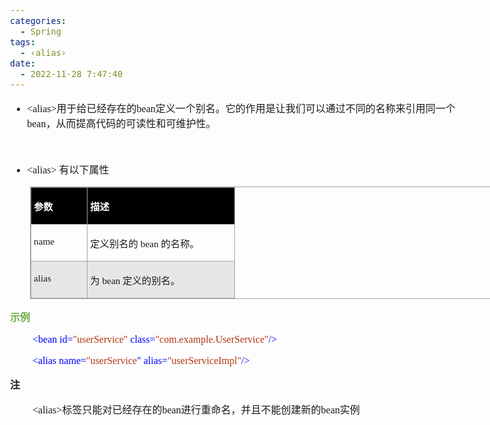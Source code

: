 ```yaml
---
categories:
  - Spring
tags:
  - ‹alias›
date:
  - 2022-11-28 7:47:40
---
```


<body lang=zh-CN style='font-family:"Microsoft YaHei UI";font-size:12.0pt'>
<!--StartFragment-->

<div style='direction:ltr;border-width:100%'>

<div style='direction:ltr;margin-top:0in;margin-left:0in;width:7.693in'>

<div style='direction:ltr;margin-top:0in;margin-left:0in;width:7.693in'>

<ul type=disc style='direction:ltr;unicode-bidi:embed;margin-top:0in;
 margin-bottom:0in'>
 <li style='margin-top:0;margin-bottom:0;vertical-align:middle'><span
     style='font-family:"Comic Sans MS";font-size:12.0pt'>&lt;alias&gt;</span><span
     style='font-family:"Microsoft YaHei UI";font-size:12.0pt'>用于给已经存在的</span><span
     style='font-family:"Comic Sans MS";font-size:12.0pt'>bean</span><span
     style='font-family:"Microsoft YaHei UI";font-size:12.0pt'>定义一个别名。它的作用是让我们可以通过不同的名称来引用同一个</span><span
     style='font-family:"Comic Sans MS";font-size:12.0pt'>bean</span><span
     style='font-family:"Microsoft YaHei UI";font-size:12.0pt'>，从而提高代码的可读性和可维护性。</span></li>
</ul>

<p style='margin-left:.375in;font-family:"Comic Sans MS";font-size:
12.0pt'>&nbsp;</p>

<ul type=disc style='direction:ltr;unicode-bidi:embed;margin-top:0in;
 margin-bottom:0in'>
 <li style='margin-top:0;margin-bottom:0;vertical-align:middle'><span
     style='font-family:"Comic Sans MS";font-size:12.0pt' lang=en-US>&lt;alias&gt;
     </span><span style='font-family:"Microsoft YaHei UI";font-size:12.0pt'
     lang=zh-CN>有以下属性</span></li>
</ul>

<div style='direction:ltr'>

<table border=1 cellpadding=0 cellspacing=0 valign=top style='direction:ltr;
 border-collapse:collapse;border-style:solid;border-color:#A3A3A3;border-width:
 1pt;margin-left:.3333in' title="" summary="">
 <tr>
  <td style='border-style:solid;border-color:#A3A3A3;border-width:1pt;
  background-color:black;vertical-align:top;width:.8465in;padding:2.0pt 3.0pt 2.0pt 3.0pt'>
  <p style='font-family:"Microsoft YaHei UI";font-size:11.5pt;
  color:white'><span style='font-weight:bold'>参数</span></p>
  </td>
  <td style='border-style:solid;border-color:#A3A3A3;border-width:1pt;
  background-color:black;vertical-align:top;width:2.3618in;padding:2.0pt 3.0pt 2.0pt 3.0pt'>
  <p style='font-family:"Microsoft YaHei UI";font-size:11.5pt;
  color:white'><span style='font-weight:bold'>描述</span></p>
  </td>
 </tr>
 <tr>
  <td style='border-style:solid;border-color:#A3A3A3;border-width:1pt;
  vertical-align:top;width:.8465in;padding:2.0pt 3.0pt 2.0pt 3.0pt'>
  <p style='font-family:"Comic Sans MS";font-size:11.5pt'
  lang=en-US>name</p>
  </td>
  <td style='border-style:solid;border-color:#A3A3A3;border-width:1pt;
  vertical-align:top;width:2.3618in;padding:2.0pt 3.0pt 2.0pt 3.0pt'>
  <p style='font-size:11.5pt'><span style='font-family:"Microsoft YaHei UI"'
  lang=zh-CN>定义别名的</span><span style='font-family:"Comic Sans MS"' lang=en-US> </span><span
  style='font-family:"Comic Sans MS"' lang=zh-CN>bean</span><span
  style='font-family:"Comic Sans MS"' lang=en-US> </span><span
  style='font-family:"Microsoft YaHei UI"' lang=zh-CN>的名称。</span></p>
  </td>
 </tr>
 <tr>
  <td style='border-style:solid;border-color:#A3A3A3;border-width:1pt;
  background-color:#E7E6E6;vertical-align:top;width:.8465in;padding:2.0pt 3.0pt 2.0pt 3.0pt'>
  <p style='font-family:"Comic Sans MS";font-size:11.5pt'>alias</p>
  </td>
  <td style='border-style:solid;border-color:#A3A3A3;border-width:1pt;
  background-color:#E7E6E6;vertical-align:top;width:2.3618in;padding:2.0pt 3.0pt 2.0pt 3.0pt'>
  <p style='font-size:11.5pt'><span style='font-family:"Microsoft YaHei UI"'>为</span><span
  style='font-family:"Comic Sans MS"'> bean </span><span style='font-family:
  "Microsoft YaHei UI"'>定义的别名。</span></p>
  </td>
 </tr>
</table>

</div>

<p style='font-family:"Microsoft YaHei UI";font-size:12.0pt;
color:#70AD47'><span style='font-weight:bold'>示例</span></p>

<p style='margin-left:.375in;font-family:"Comic Sans MS";font-size:
12.0pt'><span style='color:blue'>&lt;bean id=</span><span style='color:#B43512'>&quot;userService&quot;</span><span
style='color:blue'> class=</span><span style='color:#B43512'>&quot;com.example.UserService&quot;</span><span
style='color:blue'>/&gt;</span></p>

<p style='margin-left:.375in;font-family:"Comic Sans MS";font-size:
12.0pt'><span style='color:blue'>&lt;alias name=</span><span style='color:#B43512'>&quot;userService</span><span
style='color:blue'>&quot; alias=</span><span style='color:#B43512'>&quot;userServiceImpl&quot;</span><span
style='color:blue'>/&gt;</span></p>

<p style='font-family:"Microsoft YaHei UI";font-size:12.0pt'><span
style='font-weight:bold'>注</span></p>

<p style='margin-left:.375in;font-size:12.0pt'><span
style='font-family:"Comic Sans MS"'>&lt;alias&gt;</span><span style='font-family:
"Microsoft YaHei UI"'>标签只能对已经存在的</span><span style='font-family:"Comic Sans MS"'>bean</span><span
style='font-family:"Microsoft YaHei UI"'>进行重命名，并且不能创建新的</span><span
style='font-family:"Comic Sans MS"'>bean</span><span style='font-family:"Microsoft YaHei UI"'>实例</span></p>

</div>

</div>

</div>

<!--EndFragment-->
</body>
